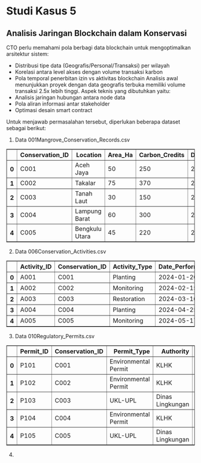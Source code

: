 # Studi Kasus 5

## Analisis Jaringan Blockchain dalam Konservasi

CTO perlu memahami pola berbagi data blockchain untuk mengoptimalkan arsitektur sistem:
- Distribusi tipe data (Geografis/Personal/Transaksi) per wilayah
- Korelasi antara level akses dengan volume transaksi karbon
- Pola temporal penerbitan izin vs aktivitas blockchain
Analisis awal menunjukkan proyek dengan data geografis terbuka memiliki volume transaksi 2.5x lebih tinggi.
Aspek teknis yang dibutuhkan yaitu:
- Analisis jaringan hubungan antara node data
- Pola aliran informasi antar stakeholder
- Optimasi desain smart contract

Untuk menjawab permasalahan tersebut, diperlukan beberapa dataset sebagai berikut:
1. Data 001Mangrove_Conservation_Records.csv  

<div><style scoped>    .dataframe tbody tr th:only-of-type {        vertical-align: middle;    }    .dataframe tbody tr th {        vertical-align: top;    }    .dataframe thead th {        text-align: right;    }</style><table border="1" class="dataframe">  <thead>    <tr style="text-align: right;">      <th></th>      <th>Conservation_ID</th>      <th>Location</th>      <th>Area_Ha</th>      <th>Carbon_Credits</th>      <th>Date_Recorded</th>    </tr>  </thead>  <tbody>    <tr>      <th>0</th>      <td>C001</td>      <td>Aceh Jaya</td>      <td>50</td>      <td>250</td>      <td>2024-01-15</td>    </tr>    <tr>      <th>1</th>      <td>C002</td>      <td>Takalar</td>      <td>75</td>      <td>370</td>      <td>2024-02-10</td>    </tr>    <tr>      <th>2</th>      <td>C003</td>      <td>Tanah Laut</td>      <td>30</td>      <td>150</td>      <td>2024-03-05</td>    </tr>    <tr>      <th>3</th>      <td>C004</td>      <td>Lampung Barat</td>      <td>60</td>      <td>300</td>      <td>2024-04-20</td>    </tr>    <tr>      <th>4</th>      <td>C005</td>      <td>Bengkulu Utara</td>      <td>45</td>      <td>220</td>      <td>2024-05-12</td>    </tr>  </tbody></table></div>

2. Data 006Conservation_Activities.csv  
<div><style scoped>    .dataframe tbody tr th:only-of-type {        vertical-align: middle;    }    .dataframe tbody tr th {        vertical-align: top;    }    .dataframe thead th {        text-align: right;    }</style><table border="1" class="dataframe">  <thead>    <tr style="text-align: right;">      <th></th>      <th>Activity_ID</th>      <th>Conservation_ID</th>      <th>Activity_Type</th>      <th>Date_Performed</th>      <th>Participants</th>    </tr>  </thead>  <tbody>    <tr>      <th>0</th>      <td>A001</td>      <td>C001</td>      <td>Planting</td>      <td>2024-01-20</td>      <td>5</td>    </tr>    <tr>      <th>1</th>      <td>A002</td>      <td>C002</td>      <td>Monitoring</td>      <td>2024-02-15</td>      <td>3</td>    </tr>    <tr>      <th>2</th>      <td>A003</td>      <td>C003</td>      <td>Restoration</td>      <td>2024-03-10</td>      <td>4</td>    </tr>    <tr>      <th>3</th>      <td>A004</td>      <td>C004</td>      <td>Planting</td>      <td>2024-04-25</td>      <td>6</td>    </tr>    <tr>      <th>4</th>      <td>A005</td>      <td>C005</td>      <td>Monitoring</td>      <td>2024-05-17</td>      <td>2</td>    </tr>  </tbody></table></div>

3. Data 010Regulatory_Permits.csv

<div><style scoped>    .dataframe tbody tr th:only-of-type {        vertical-align: middle;    }    .dataframe tbody tr th {        vertical-align: top;    }    .dataframe thead th {        text-align: right;    }</style><table border="1" class="dataframe">  <thead>    <tr style="text-align: right;">      <th></th>      <th>Permit_ID</th>      <th>Conservation_ID</th>      <th>Permit_Type</th>      <th>Authority</th>      <th>Approval_Date</th>      <th>Permit_Status</th>    </tr>  </thead>  <tbody>    <tr>      <th>0</th>      <td>P101</td>      <td>C001</td>      <td>Environmental Permit</td>      <td>KLHK</td>      <td>2024-01-10</td>      <td>Approved</td>    </tr>    <tr>      <th>1</th>      <td>P102</td>      <td>C002</td>      <td>Environmental Permit</td>      <td>KLHK</td>      <td>2024-02-05</td>      <td>Approved</td>    </tr>    <tr>      <th>2</th>      <td>P103</td>      <td>C003</td>      <td>UKL-UPL</td>      <td>Dinas Lingkungan</td>      <td>2024-03-01</td>      <td>Pending</td>    </tr>    <tr>      <th>3</th>      <td>P104</td>      <td>C004</td>      <td>Environmental Permit</td>      <td>KLHK</td>      <td>2024-04-15</td>      <td>Approved</td>    </tr>    <tr>      <th>4</th>      <td>P105</td>      <td>C005</td>      <td>UKL-UPL</td>      <td>Dinas Lingkungan</td>      <td>2024-05-10</td>      <td>Approved</td>    </tr>  </tbody></table></div>

4. 